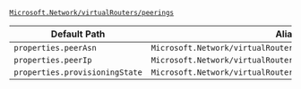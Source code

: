 [`Microsoft.Network/virtualRouters/peerings`](https://docs.microsoft.com/en-us/azure/templates/microsoft.network/virtualrouters/peerings)

| Default Path | Alias |
|---|---|
| `properties.peerAsn` | `Microsoft.Network/virtualRouters/peerings/peerAsn` |
| `properties.peerIp` | `Microsoft.Network/virtualRouters/peerings/peerIp` |
| `properties.provisioningState` | `Microsoft.Network/virtualRouters/peerings/provisioningState` |

